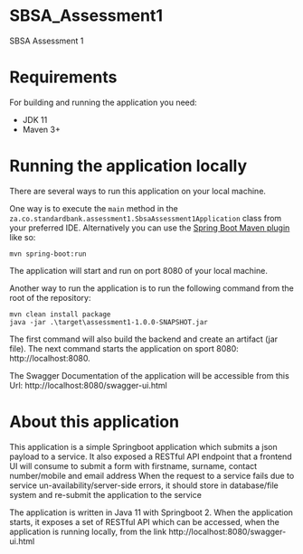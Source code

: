 # SBSA_Assessment1
SBSA Assessment 1

# Requirements
For building and running the application you need:
- JDK 11
- Maven 3+

# Running the application locally
There are several ways to run this application on your local machine.

One way is to execute the `main` method in the `za.co.standardbank.assessment1.SbsaAssessment1Application` class from your preferred IDE.
Alternatively you can use the [Spring Boot Maven plugin](https://docs.spring.io/spring-boot/docs/current/reference/html/build-tool-plugins-maven-plugin.html) like so:
```shell
mvn spring-boot:run
```
The application will start and run on port 8080 of your local machine.

Another way to run the application is to run the following command from the root of the repository:
```shell
mvn clean install package
java -jar .\target\assessment1-1.0.0-SNAPSHOT.jar
```
The first command will also build the backend and create an artifact (jar file).
The next command starts the application on sport 8080: http://localhost:8080.

The Swagger Documentation of the application will be accessible from this Url: http://localhost:8080/swagger-ui.html


# About this application
This application is a simple Springboot application which submits a json payload to a service.
It also exposed a RESTful API endpoint that a frontend UI will consume to submit a form with firstname, surname, contact number/mobile and email address
When the request to a service fails due to service un-availability/server-side errors, it should store in database/file system and re-submit the application to the service

The application is written in Java 11 with Springboot 2.
When the application starts, it exposes a set of RESTful API which can be accessed, when the application is running locally,
from the link http://localhost:8080/swagger-ui.html

